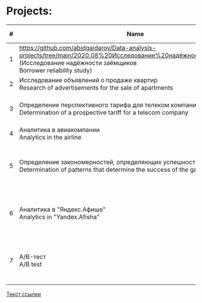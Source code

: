 # Projects:


| # | Name                                                                                                                         | Date of completion | Libraries used |
| - | ---------------------------------------------------------------------------------------------------------------------------- | --------------- | -- |
| 1 | https://github.com/abidgaidarov/Data-analysis-projects/tree/main/2020.08%20Исследование%20надёжности%20заёмщиков (Исследование надёжности заёмщиков <br /> Borrower reliability study)                                                               | 08.2020         | *pandas, Mystem, collections* | 
| 2 | Исследование объявлений о продаже квартир <br /> Research of advertisements for the sale of apartments                            | 09.2020         | *pandas, matplotlib* |
| 3 | Определение перспективного тарифа для телеком компании <br /> Determination of a prospective tariff for a telecom company         | 10.2020         | *pandas, numpy, matplotlib, scipy* |
| 4 | Аналитика в авиакомпании <br /> Analytics in the airline                                                                          | 11.2020         | *pandas, matplotlib* |
| 5 | Определение закономерностей, определяющих успешность игры <br /> Determination of patterns that determine the success of the game | 11.2020         | *pandas, numpy, matplotlib, seaborn, math, scipy* |
| 6 | Аналитика в "Яндекс.Афише" <br /> Analytics in "Yandex.Afisha"                                                                    | 12.2020         | *pandas, numpy, matplotlib, seaborn, math, scipy* |
| 7 | A/B-тест <br /> A/B test                                                                                                          | 01.2021         | *pandas, numpy, matplotlib, seaborn, math, scipy* |


[Текст ссылки](https://github.com/Yandex-Practicum/practicum_data_example_repo)
